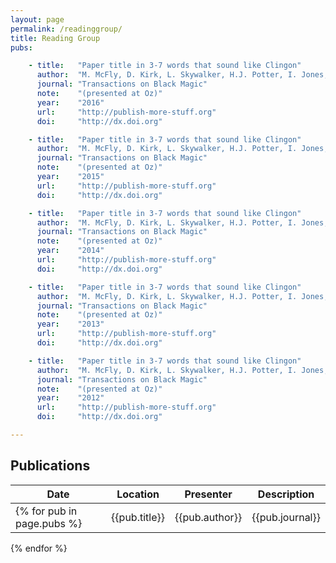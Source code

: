 ```yaml
---
layout: page
permalink: /readinggroup/
title: Reading Group
pubs:

    - title:   "Paper title in 3-7 words that sound like Clingon"
      author:  "M. McFly, D. Kirk, L. Skywalker, H.J. Potter, I. Jones, H. Houdini"
      journal: "Transactions on Black Magic"
      note:    "(presented at Oz)"
      year:    "2016"
      url:     "http://publish-more-stuff.org"
      doi:     "http://dx.doi.org"

    - title:   "Paper title in 3-7 words that sound like Clingon"
      author:  "M. McFly, D. Kirk, L. Skywalker, H.J. Potter, I. Jones, H. Houdini"
      journal: "Transactions on Black Magic"
      note:    "(presented at Oz)"
      year:    "2015"
      url:     "http://publish-more-stuff.org"
      doi:     "http://dx.doi.org"

    - title:   "Paper title in 3-7 words that sound like Clingon"
      author:  "M. McFly, D. Kirk, L. Skywalker, H.J. Potter, I. Jones, H. Houdini"
      journal: "Transactions on Black Magic"
      note:    "(presented at Oz)"
      year:    "2014"
      url:     "http://publish-more-stuff.org"
      doi:     "http://dx.doi.org"

    - title:   "Paper title in 3-7 words that sound like Clingon"
      author:  "M. McFly, D. Kirk, L. Skywalker, H.J. Potter, I. Jones, H. Houdini"
      journal: "Transactions on Black Magic"
      note:    "(presented at Oz)"
      year:    "2013"
      url:     "http://publish-more-stuff.org"
      doi:     "http://dx.doi.org"

    - title:   "Paper title in 3-7 words that sound like Clingon"
      author:  "M. McFly, D. Kirk, L. Skywalker, H.J. Potter, I. Jones, H. Houdini"
      journal: "Transactions on Black Magic"
      note:    "(presented at Oz)"
      year:    "2012"
      url:     "http://publish-more-stuff.org"
      doi:     "http://dx.doi.org"

---
```


## Publications

| Date | Location | Presenter | Description |
|--|--|--|--| 
{% for pub in page.pubs %}| {{pub.title}} | {{pub.author}} | {{pub.journal}} | {{pub.year}} | 
{% endfor %}

